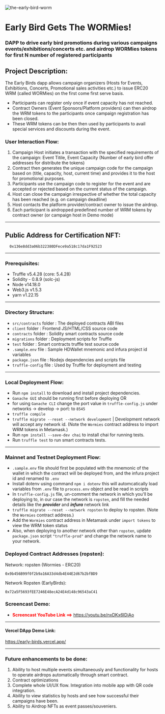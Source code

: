 ![the-early-bird-worm](https://user-images.githubusercontent.com/3909523/149627743-7b996565-99b1-4275-aa27-9318aad17112.jpg)

# Early Bird Gets The WORMies!

### DAPP to drive early bird promotions during various campaigns events/exhibitions/concerts etc. and airdrop WORMies tokens for first N number of registered participants
## Project Description: 
The Early Birds dapp allows campaign organizers (Hosts for Events, Exhibitions, Concerts, Promotional sales activities etc.) to issue ERC20 WRM (called WORMies) on the first come first serve basis. 
- Participants can register only once if event capacity has not reached.
- Contract Owners (Event Sponsors/Platform providers) can then airdrop the WRM tokens to the participants once campaign registration has been closed.
- These WRM tokens can be then then used by participants to avail special services and discounts during the event. 
### User Interaction Flow: 

1. Campaign Host initiates a transaction with the specified requirements of the campaign: Event Titile, Event Capacity (Number of early bird offer addresses for distribute the tokens) 
2. Contract then generates the unique campaign code for the campaign based on (title, capacity, host, current time) and provides it to the host for promotional purposes.
3. Participants use the campaign code to register for the event and are accepted or rejected based on the current status of the campaign.
4. Host can close the campaign irrespective of whether the total capacity has been reached (e.g. on campaign deadline)
5. Host contacts the platform provider/contract owner to issue the airdrop.
6. Each participant is airdropped predefined number of WRM tokens by contract owner (or campaign host in Demo mode)
---
  ## Public Address for Certification NFT:
```
  0x136e8dd3a06b322380DFece9a518c17da1F92523
 ```

--- 
### Prerequisites: 

* Truffle v5.4.28 (core: 5.4.28)
* Solidity - 0.8.9 (solc-js)
* Node v14.18.0
* Web3.js v1.5.3
* yarn v1.22.15

---
### Directory Structure:

* `src/contracts` folder : The deployed contracts ABI files
* `client` folder : Frontend JS/HTML/CSS source code 
* `contracts` folder : Solidity smart contracts source code
* `migrations` folder : Deployment scripts for Truffle
* `test` folder : Smart contracts truffle test source code
* `.sample.env` file : Sample HDWallet mnemonic and infura project id variables
* `package.json` file : Nodejs dependencies and scripts file
* `truffle-config` file : Used by Truffle for deployment and testing
---
### Local Deployment Flow: 

* Run ```npm install``` to download and install project dependencies.
* ```Ganache GUI``` should be running first before deploying OR 
*  for using ```Ganache CLI``` change the port value in ```truffle-config.js``` under networks -> develop -> port: to ```8545```
* ```truffle compile```
* ```truffle migrate --reset --network development``` | Development network will accept any network id. (Note the ```Wormies``` contract address to import WRM tokens in Metamask.)
* Run ```npm install --save-dev chai``` to install chai for running tests.
* Run ```truffle test``` to run smart contracts tests.
---
### Mainnet and Testnet Deployment Flow: 

* ```.sample.env``` file should first be populated with the mnemonic of the wallet in which the contract will be deployed from, and the infura project id and renamed to ```.env```
* Install dotenv using command ```npm i dotenv``` this will automcatically load variables from ```.env``` file to ```process.env``` object and be read in scripts
* In ```truffle-config.js``` file, un-comment the network in which you'll be deploying to, in our case the network is `ropsten`, and fill the needed details like the ***provider*** and ***infura*** network link
* ```truffle migrate --reset --network ropsten``` to deploy to ropsten. (Note the ```Wormies``` contract address.)
* Add the ```Wormies``` contract address in Metamask under ```import tokens``` to view the WRM token status
* Also, when deploying to another network other than `ropsten`, update `package.json` script `"truffle-prod"` and change the network name to your network.


### Deployed Contract Addresses (ropsten):
Network: ropsten (Wormies - ERC20)
```
0x9b456B99f0f2b9a16A33d4db4E44E2d67b2bfBD9
```
Network Ropsten (EarlyBirds):
```
0x72a5F5693fEE7246E48ecA24E4d148c96543aC41
```
### Screencast Demo: 

* <span style="color:red"> **Screencast YouTube Link ==>** https://youtu.be/nxDKx6IDiAo </span>


---
#### Vercel DApp Demo Link:
https://early-birds.vercel.app/ 


---
### Future enhancements to be done:
1. Ability to host multiple events simultaneously and functionality for hosts to operate airdrops automatically through smart contract. 
2. Contract optimizations
3. Complete whole UI/UX flow. Integration into mobile app with QR code integration.
4. Ability to view statistics by hosts and see how successful their campaigns have been.
5. Ability to Airdrop NFTs as event passes/souveniers.
